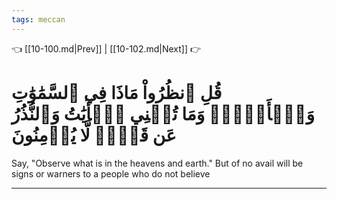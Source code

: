 ```yaml
---
tags: meccan
---
```


👈 [[10-100.md|Prev]] | [[10-102.md|Next]] 👉

# قُلِ ٱنظُرُواْ مَاذَا فِي ٱلسَّمَٰوَٰتِ وَٱلۡأَرۡضِۚ وَمَا تُغۡنِي ٱلۡأٓيَٰتُ وَٱلنُّذُرُ عَن قَوۡمٖ لَّا يُؤۡمِنُونَ

Say, "Observe what is in the heavens and earth." But of no avail will be signs or warners to a people who do not believe

---

